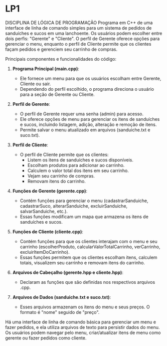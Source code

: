 # LP1
 DISCIPLINA DE LÓGICA DE PROGRAMAÇÃO
Programa em C++ de uma interface de linha de comando simples para um sistema de pedidos de sanduíches e sucos em uma lanchoente. Os usuários podem escolher entre dois perfis: "Gerente" e "Cliente". O perfil de Gerente oferece opções para gerenciar o menu, enquanto o perfil de Cliente permite que os clientes façam pedidos e gerenciem seu carrinho de compras.

Principais componentes e funcionalidades do código:

1. **Programa Principal (main.cpp)**:
   - Ele fornece um menu para que os usuários escolham entre Gerente, Cliente ou sair.
   - Dependendo do perfil escolhido, o programa direciona o usuário para a seção de Gerente ou Cliente.

2. **Perfil de Gerente**:
   - O perfil de Gerente requer uma senha (admin) para acesso.
   - Ele oferece opções de menu para gerenciar os itens de sanduíches e sucos, incluindo listagem, adição, alteração e remoção de itens.
   - Permite salvar o menu atualizado em arquivos (sanduiche.txt e suco.txt).

3. **Perfil de Cliente**:
   - O perfil de Cliente permite que os clientes:
     - Listem os itens de sanduíches e sucos disponíveis.
     - Escolham produtos para adicionar ao carrinho.
     - Calculem o valor total dos itens em seu carrinho.
     - Vejam seu carrinho de compras.
     - Removam itens do carrinho.

4. **Funções de Gerente (gerente.cpp)**:
   - Contém funções para gerenciar o menu (cadastrarSanduiche, cadastrarSuco, alterarSanduiche, excluirSanduiche, salvarSanduiche, etc.).
   - Essas funções modificam um mapa que armazena os itens de sanduíches e sucos.

5. **Funções de Cliente (cliente.cpp)**:
   - Contém funções para que os clientes interajam com o menu e seu carrinho (escolherProduto, calcularValorTotalCarrinho, verCarrinho, excluirItemDoCarrinho).
   - Essas funções permitem que os clientes escolham itens, calculem totais, visualizem seu carrinho e removam itens do carrinho.

6. **Arquivos de Cabeçalho (gerente.hpp e cliente.hpp)**:
   - Declaram as funções que são definidas nos respectivos arquivos .cpp.

7. **Arquivos de Dados (sanduiche.txt e suco.txt)**:
   - Esses arquivos armazenam os itens do menu e seus preços. O formato é "nome" seguido de "preço".

Há uma interface de linha de comando básica para gerenciar um menu e fazer pedidos, e ela utiliza arquivos de texto para persistir dados do menu. Os usuários podem navegar pelo menu, criar/atualizar itens de menu como gerente ou fazer pedidos como cliente.

